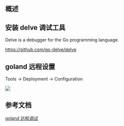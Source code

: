 ## 概述

## 安装 delve 调试工具

Delve is a debugger for the Go programming language.

https://github.com/go-delve/delve

## goland 远程设置

Tools -> Deployment -> Configuration

![](https://cdn.liushiming.cn/img/20201105200411.png)

## 参考文档

[goland 远程调试](https://blog.csdn.net/u013536232/article/details/104123861)
